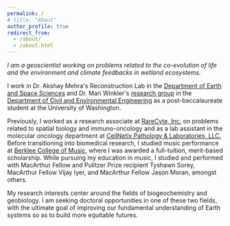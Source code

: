 ```yaml
---
permalink: /
# title: "About"
author_profile: true
redirect_from: 
  - /about/
  - /about.html
---
```


*I am a geoscientist working on problems related to the co-evolution of life and the environment and climate feedbacks in wetland ecosystems.*

I work in Dr. Akshay Mehra's Reconstruction Lab in the <a href='https://www.ess.uw.edu/'>Department of Earth and Space Sciences</a> and Dr. Mari Winkler's <a href='https://winklerlab.com/'>research group</a> in the <a href='https://www.ce.washington.edu/'>Department of Civil and Environmental Engineering</a> as a post-baccalaureate student at the University of Washington.

Previously, I worked as a research associate at <a href="https://rarecyte.com/">RareCyte, Inc.</a> on problems related to spatial biology and immuno-oncology and as a lab assistant in the molecular oncology department at <a href="https://cellnetix.com/">CellNetix Pathology & Laboratories, LLC.</a> Before transitioning into biomedical research, I studied music performance at <a href="https://college.berklee.edu/">Berklee College of Music</a>, where I was awarded a full-tuition, merit-based scholarship. While pursuing my education in music, I studied and performed with MacArthur Fellow and Pulitzer Prize recipient Tyshawn Sorey, MacArthur Fellow Vijay Iyer, and MacArthur Fellow Jason Moran, amongst others.

My research interests center around the fields of biogeochemistry and geobiology. I am seeking doctoral opportunities in one of these two fields, with the ultimate goal of improving our fundamental understanding of Earth systems so as to build more equitable futures.